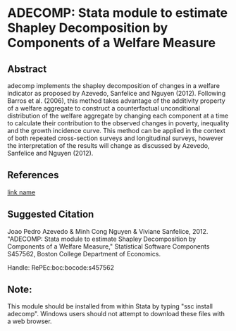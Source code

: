 # ADECOMP: Stata module to estimate Shapley Decomposition by Components of a Welfare Measure



## Abstract

adecomp implements the shapley decomposition of changes in a welfare indicator as proposed by Azevedo, Sanfelice and Nguyen (2012). Following Barros et al. (2006), this method takes advantage of the additivity property of a welfare aggregate to construct a counterfactual unconditional distribution of the welfare aggregate by changing each component at a time to calculate their contribution to the observed changes in poverty, inequality and the growth incidence curve. This method can be applied in the context of both repeated cross-section surveys and longitudinal surveys, however the interpretation of the results will change as discussed by Azevedo, Sanfelice and Nguyen (2012).



## References



[link name](https://github.com/jazevedo75/adecomp/blob/master/doc/paper_decomp_shapley_income%406.pdf)


## Suggested Citation

Joao Pedro Azevedo & Minh Cong Nguyen & Viviane Sanfelice, 2012. "ADECOMP: Stata module to estimate Shapley Decomposition by Components of a Welfare Measure," Statistical Software Components S457562, Boston College Department of Economics.

Handle: RePEc:boc:bocode:s457562 


## Note: 

This module should be installed from within Stata by typing "ssc install adecomp". Windows users should not attempt to download these files with a web browser.
